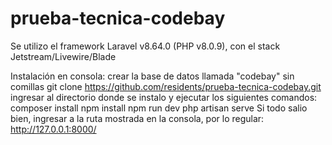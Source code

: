 # prueba-tecnica-codebay

Se utilizo el framework Laravel v8.64.0 (PHP v8.0.9), con el stack Jetstream/Livewire/Blade

Instalación en consola:
    crear la base de datos llamada "codebay" sin comillas
    git clone https://github.com/residents/prueba-tecnica-codebay.git
    ingresar al directorio donde se instalo y ejecutar los siguientes comandos:
    composer install
    npm install
    npm run dev
    php artisan serve
Si todo salio bien, ingresar a la ruta mostrada en la consola, por lo regular: http://127.0.0.1:8000/
